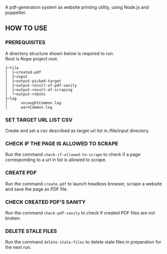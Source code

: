 A pdf-generation system as website printing utility, using Node.js and puppetter.  

## HOW TO USE

### PREREQUISITES

A directory structure shown below is required to run.  
Root is Nope project root.

```
├─file
│  ├─created-pdf
│  ├─input
│  ├─output-picked-target
│  ├─output-result-of-pdf-sanity
│  ├─output-result-of-scraping
│  └─output-robots
├─log
│      uncaughtCommon.log
│      warnCommon.log
```

### SET TARGET URL LIST CSV

Create and set a csv described as target url list in /file/input directory.

### CHECK IF THE PAGE IS ALLOWED TO SCRAPE

Run the command `check-if-allowed-to-scrape` to check if a page corresponding to a url in list is allowed to scrape.

### CREATE PDF
Run the command `create-pdf` to launch headless browser, scrape a website and save the page as PDF file.
### CHECK CREATED PDF'S SANITY
Run the command `check-pdf-sanity` to check if created PDF files are not broken.
### DELETE STALE FILES
Run the command `delete-stale-files` to delete stale files in preparation for the next run.



